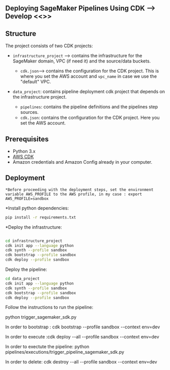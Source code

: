 ## Deploying SageMaker Pipelines Using CDK --> Develop <<>>
## Structure

The project consists of two CDK projects:

* `infrastructure_project` -->  contains the infrastructure for the SageMaker domain, VPC (if need it) and the source/data buckets.
  * `cdk.json`--> contains the configuration for the CDK project. This is where you set the AWS account and `vpc_name` in case we use the "default" VPC.

* `data_project`: contains pipeline deployment cdk project that depends on the infrastructure project.
  * `pipelines`: contains the pipeline definitions and the pipelines step sources.
  * `cdk.json`: contains the configuration for the CDK project. Here you set the AWS account.



## Prerequisites
* Python 3.x
* [AWS CDK](https://docs.aws.amazon.com/cdk/v2/guide/cli.html)
* Amazon credentials and Amazon Config already in your computer.



## Deployment

```*Before proceeding with the deployment steps, set the environment variable AWS_PROFILE to the AWS profile, in my case : export AWS_PROFILE=sandbox ```

*Install python dependencies:

```bash
pip install -r requirements.txt
```

*Deploy the infrastructure:
```bash

cd infrastructure_project
cdk init app --language python
cdk synth --profile sandbox
cdk bootstrap --profile sandbox
cdk deploy --profile sandbox
```

Deploy the pipeline:

```bash
cd data_project
cdk init app --language python
cdk synth --profile sandbox
cdk bootstrap --profile sandbox
cdk deploy --profile sandbox
```

Follow the instructions to run the pipeline:

python trigger_sagemaker_sdk.py






In order to bootstrap : cdk bootstrap  --profile sandbox --context env=dev

In order to execute :cdk deploy --all  --profile sandbox --context env=dev

In order to exectute the pipeline: python pipelines/executions/trigger_pipeline_sagemaker_sdk.py

In order to delete: cdk destroy --all  --profile sandbox --context env=dev

